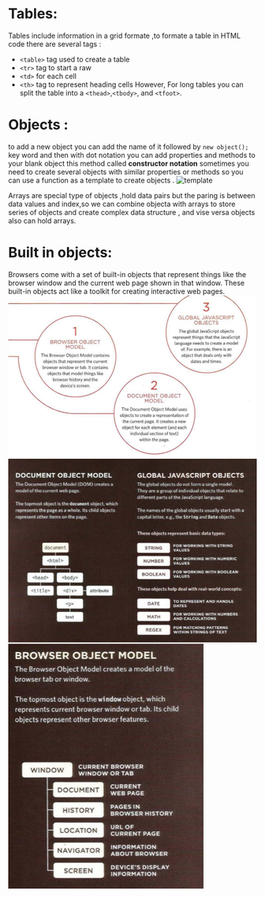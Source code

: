 # Tables:
Tables include information in a grid formate ,to formate a table in HTML code there are several tags :
* `<table>` tag used to create a table
* `<tr>` tag to start a raw
* `<td>` for each cell
* `<th>` tag to represent heading cells
However, For long tables you can split the table into a `<thead>`,`<tbody>`, and `<tfoot>`.

# Objects :
to add a new object you can add the name of it followed by `new object();` key word and then with dot notation you can add properties and methods  to your blank object this  method called **constructor notation**
sometimes you need to create several objects with similar properties or methods so you can use a function as a template to create objects .
![template](/img/template.PNG) 

Arrays are special type of objects ,hold data pairs but the paring is between data values and index,so we can combine objecta with arrays to store series of objects and create complex data structure , and vise versa objects also can hold arrays.

# Built in objects:
Browsers come with a set of built-in objects that represent things like the browser window and the current web page shown in that window. These built-in objects act like a toolkit for creating interactive web pages. 
![built-in](/img/builtin.PNG)
![doc](/img/doc.PNG)
![browser](/img/brow.PNG)